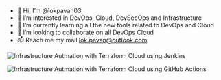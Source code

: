 - 👋 Hi, I’m @lokpavan03
- 👀 I’m interested in DevOps, Cloud, DevSecOps and Infrastructure 
- 🌱 I’m currently learning all the new tools related to DevOps and Cloud
- 💞️ I’m looking to collaborate on all DevOps Cloud 
- 📫 Reach me my mail lok.pavan@outlook.com

![Infrastructure Autmation with Terraform Cloud using Jenkins](https://lokpavan03.github.io/InfraAutoJenkinsTFCloud/)

![Infrastructure Autmation with Terraform Cloud using GitHub Actions](https://lokpavan03.github.io/terraformgitaction/)

<!---
lokpavan03/lokpavan03 is a ✨ special ✨ repository because its `README.md` (this file) appears on your GitHub profile.
You can click the Preview link to take a look at your changes.
--->
